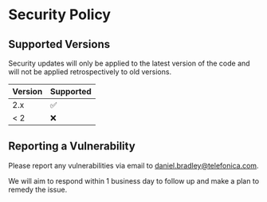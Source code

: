 # Security Policy

## Supported Versions

Security updates will only be applied to the latest version of the code and will not be applied retrospectively to old versions.

| Version | Supported          |
| ------- | ------------------ |
| 2.x     | :white_check_mark: |
| < 2     | :x:                |

## Reporting a Vulnerability

Please report any vulnerabilities via email to [daniel.bradley@telefonica.com](mailto:daniel.bradley@telefonica.com).

We will aim to respond within 1 business day to follow up and make a plan to remedy the issue.
